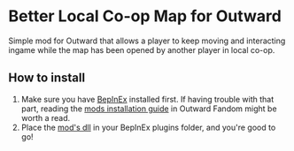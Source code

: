 # Better Local Co-op Map for Outward
Simple mod for Outward that allows a player to keep moving and interacting ingame while the map has been opened by another player in local co-op.

## How to install

1. Make sure you have [BepInEx](https://github.com/BepInEx/BepInEx) installed first. If having trouble with that part, reading the [mods installation guide](https://outward.fandom.com/wiki/Installing_Mods) in Outward Fandom might be worth a read.
2. Place the [mod's dll](https://github.com/renan-hath/Outward-Better-Local-Co-op-Map/releases) in your BepInEx plugins folder, and you're good to go!
